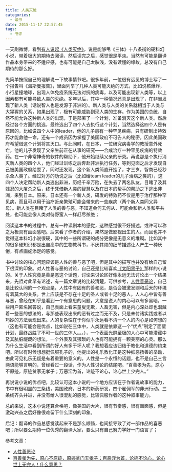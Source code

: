```yaml
---
title: 人类灭绝
categories:
  - 读书
date: 2015-11-17 22:57:45
tags:
  - 书评
---
```


一天刷微博，看到[有人说起《人类灭绝》](http://weibo.com/1649392142/D3Y5bnhd4?from=page_1005051649392142_profile&wvr=6&mod=weibotime&type=comment)，说是能够甩《三体》十八条街的硬科幻小说，带着极大的期待去阅读，然后读完之后，感觉很是平淡。当然有可能是翻译作品本身带来的不适应感，也有可能是自己太肤浅，没有读懂的缘故，总没有自己期待的那么好。

<!-- more -->

先简单按照自己的理解说一下故事情节吧。很多年前，一位很有远见的博士写了一个报告叫《海斯曼报告》，里面列举了几种人类可能灭绝的方式，比如说核爆炸，小行星撞地球，出现人体免疫系统无法对抗的病毒，以及可能出现新人类等，以上因素都有可能导致人类的灭绝。多年以后，其中一种情况还真是出现了，在非洲发现了新人类（话说智人也是发源于非洲的）。新人类与人类的关系就相当于人类与大猩猩的关系，如果出现了，极有可能威胁到现人类的生存。作为美国的总统，自然不能允许这种新人类的出现，于是部署了一个计划，准备消灭这个新人类。然后经过各个方面的挑选，最终选出了四个人去执行这个计划，当然选择这四个人是有原因的，比如说四个人中的leader，他的儿子患有一种罕见疾病，只有研制出特效药才能救他一命，还有一个成员因为掌握了美国政府不可告人的秘密，因此美国政府希望借这个计划将其灭口。与此同时，在日本，一位研究病毒学的教授意外死亡，他的儿子发现了父亲生前正在从事的研究——合成治疗一种罕见疾病的特效药。在一个非常神奇的软件的帮助下，他开始继续父亲的研究。再说那是个执行消灭新人类的四个人，他们经过训练之后奔赴非洲执行任务，等到见面之后才发现自己被美国政府给耍了，同时还发现，这个新人类简直开挂了，才三岁，智商已经秒杀全人类了。经过对方的劝说之后（比如给team leader的儿子治病之类的），这四个人决定帮助新人类逃出非洲，历经千辛万险，在失去了两名队友，目睹了及其残忍的大屠杀之后，终于凭借新人类的智慧以及在日本的帮手的帮助之下逃出非洲，来到日本。原来，日本还有一个新人类，研发的特效药不仅是用于治疗那种罕见病，而且可以用于治疗近亲繁殖可能会带来的一些疾病（两个新人类同父异母）。新人类在目睹了人类的善与恶，不知道会何去何从，可能会和新人类和平共处，也可能会像人类对待野蛮人一样赶尽杀绝；

阅读这本书的过程中，总有一种读剧本的感觉，这种感觉很不好描述，或许可以称之为极具有画面感吧。后来看了作者的介绍，果然是做影视出生的人。而且也并不觉得这本科幻小说很硬，其中的一些所谓硬的成分更像是无意义的堆砌。比如其中的很多硬知识都是出自高中的生物教科书，不厌其烦的细节描述让人产生一种厌倦，有点画蛇添足的感觉。

书中讨论的核心问题应该是人性的善与恶了吧，但是其中的描写也并没有给自己留下很深的印象。对人性善与恶的讨论，自己还是比较喜欢[《太阳黑子》](http://www.wangmingkuo.com/reading/%e7%83%88%e6%97%a5%e7%81%bc%e5%bf%83%e5%a4%aa%e9%98%b3%e9%bb%91%e5%ad%90/)那样的小说的。关于人性究竟是善是恶这个话题，讨论来讨论区好像永远无法讨论出一个结果来，先哲对此早有论述，有一篇文章说的比较清楚，可供参考，[人性善恶论](http://blog.sina.com.cn/s/blog_5e96920c0100eiim.html)，自己是比较认同的一个观点是，人性中有固有的善和恶，是否会被激发则和后天的环境有着莫大的关系。世上应该是不存在十足的圣人或者十足的恶人，人人心中皆有善与恶，曾经在知乎是看到一个有意思的问题，大意是说人的内心可以有多黑暗，一些用户匿名回答说，自己表面上看来童叟无欺，人畜无害，但是内心深处却也潜藏着一些恶的想法的，与那些表现出来的恶有过之而无不及，只是未付诸实践或者以巧妙的方法表现出来。人的复杂性在于你似乎永远看不清一个人的内心是如何想的（这也有可能会是优点，比如说在三体中，人类就是依靠这一个“优点”制定了面壁计划，最终战胜了不可一世的三体人。。。），一个表面光鲜至极的人心中可能潜藏中及其肮脏龌龊的想法，一个外表及其猥琐的人也有可能拥有一颗美丽的心灵。那么为什么生活中看到所谓的好人有多于坏人呢？我想着应该归结于教化和道德的约束吧。所以有时候想想挺佩服孔子的，他提出的礼乐教化正是这种抑恶扬善的举动，由此可见礼乐无疑是有着重要的意义的。人性是一个永恒的话题，也不是自己三言两语能够言明的，曾经看过一段话，作为人性讨论的结尾吧。“百善孝为先，原心不原迹，原迹贫家无孝子；万恶淫为首，论迹不论心，论心世上少完人。”

再说说小说的优点吧，比较认可这本小说的一个地方应该在于作者说故事的能力，书中有很明显的三条线，美国政府，日本的新药研发，四个雇佣军的非洲行动。三条线齐头并进，并没有给人很混乱的感觉，比较佩服作者的这种叙事能力。

总的来说，这本小说还算合格吧，像美国的大片，很有节奏感，很有画面感，但是激动兴奋之后好像很难留下什么深刻的印象。

后记：翻译的作品总感觉读起来不是那么顺畅，也间接导致了对一部作品的喜恶吧；所以要么期待一位优秀的翻译大家，要么只有自己努力学好一门语言了；

参考文章：

*   [人性善恶论](http://blog.sina.com.cn/s/blog_5e96920c0100eiim.html)
*   [百善孝为先，原心不原迹，原迹贫门无孝子；百恶淫为首，论迹不论心，论心世上无完人！什么意思？](http://zhidao.baidu.com/link?url=xDGlGaBCUhODn9u4uubn6mzuasXY5QtrKUeZBAiMg0xhsq2pgcaA4ESMi0HSWzH4j4Ud4HW_ODbFGjGvbuy4WK)
